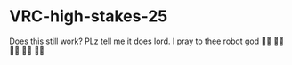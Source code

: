 # VRC-high-stakes-25
Does this still work? PLz tell me it does lord. I pray to thee robot god 🦾🤖 🦾🤖 🦾🤖 🦾🤖 🦾🤖